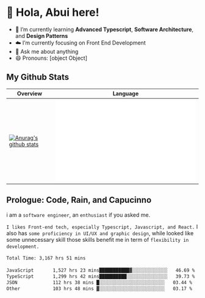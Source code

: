 # 👋 Hola, Abui here!

- 🌱 I’m currently learning **Advanced Typescript**, **Software Architecture**, and **Design Patterns**
- ☁️ I’m currently focusing on Front End Development
- 💬 Ask me about anything
- 😄 Pronouns: [object Object]

## My Github Stats

| Overview | Language |
| --- | --- |
|[![Anurag's github stats](https://github-readme-stats.vercel.app/api?username=abui-am&count_private=true)](https://github.com/anuraghazra/github-readme-stats)|![Language](https://raw.githubusercontent.com/abui-am/stats/c6455f656dfce7acd3951e5ec5b25d72af0b2ee3/generated/languages.svg)|

## Prologue: Code, Rain, and Capucinno
i am a `software engineer`, an `enthusiast` if you asked me. 

`I likes Front-end tech, especially Typescript, Javascript, and React.` I also has `some proficiency in UI/UX and graphic design`, while looked like some unnecessary skill those skills benefit me in term of `flexibility in development.`


<!--START_SECTION:waka-->

```text
Total Time: 3,167 hrs 51 mins

JavaScript       1,527 hrs 23 mins███████████▓░░░░░░░░░░░░░   46.69 %
TypeScript       1,299 hrs 42 mins██████████░░░░░░░░░░░░░░░   39.73 %
JSON             112 hrs 38 mins █░░░░░░░░░░░░░░░░░░░░░░░░   03.44 %
Other            103 hrs 48 mins ▓░░░░░░░░░░░░░░░░░░░░░░░░   03.17 %
```

<!--END_SECTION:waka-->

